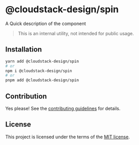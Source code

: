 # @cloudstack-design/spin

A Quick description of the component

> This is an internal utility, not intended for public usage.

## Installation

```sh
yarn add @cloudstack-design/spin
# or
npm i @cloudstack-design/spin
# or
pnpm add @cloudstack-design/spin
```

## Contribution

Yes please! See the
[contributing guidelines](https://github.com/cloudstack-tech/cloudstack-design/blob/master/CONTRIBUTING.md)
for details.

## License

This project is licensed under the terms of the
[MIT license](https://github.com/cloudstack-tech/cloudstack-design/blob/master/LICENSE).